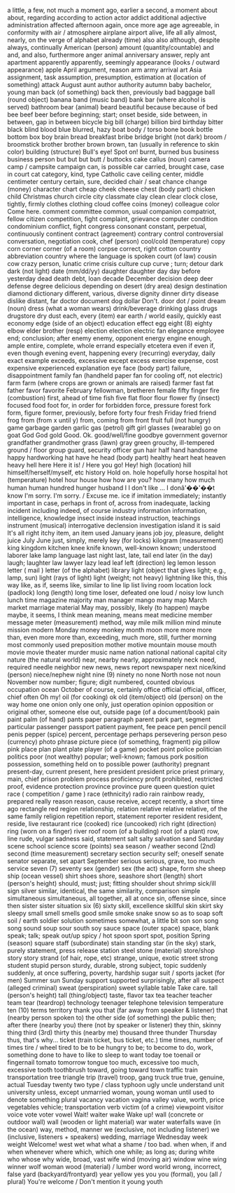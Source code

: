 a little, a few, not much
a moment ago, earlier
a second, a moment
about
about, regarding
according to
action
actor
addict
additional
adjective
administration
affected
afternoon
again, once more
age
age
agreeable, in conformity with
air / atmosphere
airplane
airport
alive, life
all
ally
almost, nearly, on the verge of
alphabet
already (time)
also
also
although, despite
always, continually
American (person)
amount (quantity/countable)
and
and, and also, furthermore
anger
animal
anniversary
answer, reply
ant
apartment
apparently
apparently, seemingly
appearance (looks / outward appearance)
apple
April
argument, reason
arm
army
arrival
art
Asia
assignment, task
assumption, presumption, estimation
at (location of something)
attack
August
aunt
author
authority
autumn
baby
bachelor, young man
back (of something)
back then, previously
bad
baggage
ball (round object)
banana
band (music band)
bank
bar (where alcohol is served)
bathroom
bear (animal)
beard
beautiful
because
because of
bed
bee
beef
beer
before
beginning; start; onset
beside, side
between, in between, gap in between
bicycle
big
bill (charge)
billion
bird
birthday
bitter
black
blind
blood
blue
blurred, hazy
boat
body / torso
bone
book
bottle
bottom
box
boy
brain
bread
breakfast
bribe
bridge
bright (not dark)
broom / broomstick
brother
brother
brown
brown, tan (usually in reference to skin color)
building (structure)
Bull's eye! Spot on!
burnt, burned
bus
business
business person
but
but
but
butt / buttocks
cake
callus (noun)
camera
camp / campsite
campaign
can, is possible
car
carried, brought
case, case in court
cat
category, kind, type
Catholic
cave
ceiling
center, middle
centimeter
century
certain, sure, decided
chair / seat
chance
change (money)
character
chart
cheap
cheek
cheese
chest (body part)
chicken
child
Christmas
church
circle
city
classmate
clay
clean
clear
clock
close, tightly, firmly
clothes
clothing
cloud
coffee
coins (money)
colleague
color
Come here.
comment
committee
common, usual
companion
compatriot, fellow citizen
competition, fight
complaint, grievance
computer
condition
condominium
conflict, fight
congress
consonant
constant, perpetual, continuously
continent
contract (agreement)
contrary
control
controversial
conversation, negotiation
cook, chef (person)
cool/cold (temperature)
copy
corn
corner
corner (of a room)
corpse
correct, right
cotton
country abbreviation
country where the language is spoken
court (of law)
cousin
cow
crazy person, lunatic
crime
crisis
culture
cup
curve ; turn; detour
dark
dark (not light)
date (mm/dd/yy)
daughter
daughter
day
day before yesterday
dead
death
debt, loan
decade
December
decision
deep
deer
defense
degree
delicious
depending on
desert (dry area)
design
destination
diamond
dictionary
different, various, diverse
dignity
dinner
dirty
disease
dislike
distant, far
doctor
document
dog
dollar
Don't.
door
dot / point
dream (noun)
dress (what a woman wears)
drink/beverage
drinking glass
drugs
drugstore
dry
dust
each, every (item)
ear
earth / world
easily, quickly
east
economy
edge (side of an object)
education
effect
egg
eight (8)
eighty
elbow
elder brother (resp)
election
election
electric fan
elegance
employee
end; conclusion; after
enemy
enemy, opponent
energy
engine
enough, ample
entire, complete, whole
errand
especially
etcetera
even if
even if, even though
evening
event, happening
every (recurring)
everyday, daily
exact
example
exceeds, excessive
except
excess
exercise
expense, cost
expensive
experienced
explanation
eye
face (body part)
failure, disappointment
family
fan (handheld paper fan for cooling off, not electric)
farm
farm (where crops are grown or animals are raised)
farmer
fast
fat
father
favor
favorite
February
fellowman, bretheren
female
fifty
finger
fire (combustion)
first, ahead of time
fish
five
flat
floor
flour
flower
fly (insect)
focused
food
foot
for, in order for
forbidden
force, pressure
forest
fork
form, figure
former, previously, before
forty
four
fresh
Friday
fried
friend
frog
from (from x until y)
from, coming from
front
fruit
full (not hungry)
game
garbage
garden
garlic
gas (petrol)
gift
girl
glasses (wearable)
go on
goat
God
God
gold
Good. Ok.
good/well/fine
goodbye
government
governor
grandfather
grandmother
grass (lawn)
gray
green
grouchy, ill-tempered
ground / floor
group
guard, security officer
gun
hair
half
hand
handsome
happy
hardworking
hat
have
he
head (body part)
healthy
heart
heat
heaven
heavy
hell
here
Here it is! / Here you go!
Hey!
high (location)
hill
himself/herself/myself, etc
history
Hold on.
hole
hopefully
horse
hospital
hot (temperature)
hotel
hour
house
how
how are you?
how many
how much
human
human
hundred
hunger
husband
I
I don't like …
I donâ'��'��t know
I'm sorry.
I'm sorry. / Excuse me.
ice
if
imitation
immediately; instantly
important
in case, perhaps
in front of, across from
inadequate, lacking
incident
including
indeed, of course
industry
information
information, intelligence, knowledge
insect
inside
instead
instruction, teachings
instrument (musical)
interrogative declension
investigation
island
it is said
It's all right
itchy
item, an item used
January
jeans
job
joy, pleasure, delight
juice
July
June
just, simply, merely
key (for locks)
kilogram (measurement)
king
kingdom
kitchen
knee
knife
known, well-known
known; understood
laborer
lake
lamp
language
last night
last, late, tail end
later (in the day)
laugh; laughter
law
lawyer
lazy
lead
leaf
left (direction)
leg
lemon
lesson
letter ( mail )
letter (of the alphabet)
library
light (object that gives light; e.g., lamp, sun)
light (rays of light)
light (weight; not heavy)
lightning
like this, this way
like, as if, seems
like, similar to
line
lip
list
living room
location
lock (padlock)
long (length)
long time
loser, defeated one
loud / noisy
low
lunch
lunch time
magazine
majority
man
manager
mango
many
map
March
market
marriage
material
May
may, possibly, likely (to happen)
maybe
maybe, it seems, I think
mean
meaning, means
meat
medicine
member
message
meter (measurement)
method, way
mile
milk
million
mind
minute
mission
modern
Monday
money
monkey
month
moon
more
more
more than, even more
more than, exceeding, much
more, still, further
morning
most commonly used preposition
mother
motive
mountain
mouse
mouth
movie
movie theater
murder
music
name
nation
national
national capital city
nature (the natural world)
near, nearby
nearly, approximately
neck
need, required
needle
neighbor
new
news, news report
newspaper
next
nice/kind (person)
niece/nephew
night
nine (9)
ninety
no
none
North
nose
not
noun
November
now
number; figure; digit
numbered, counted
obvious
occupation
ocean
October
of course, certainly
office
official
official, officer, chief
often
Oh my!
oil (for cooking)
ok
old (item/object)
old (person)
on the way home
one
onion
only one
only, just
operation
opinion
opposition
or
original
other, someone else
out, outside
page (of a document/book)
pain
paint
palm (of hand)
pants
paper
paragraph
parent
park
part, segment
particular
passenger
passport
patient
payment, fee
peace
pen
pencil
pencil
penis
pepper (spice)
percent, percentage
perhaps
persevering
person
peso (currency)
photo
phrase
picture
piece (of something, fragment)
pig
pillow
pink
place
plan
plant
plate
player (of a game)
pocket
point
police
politician
politics
poor (not wealthy)
popular; well-known; famous
pork
position
possession, something held on to
possible
power (authority)
pregnant
present-day, current
present, here
president
president
price
priest
primary, main, chief
prison
problem
process
proficiency
profit
prohibited, restricted
proof, evidence
protection
province
province
pure
queen
question
quiet
race ( competition / game )
race (ethnicity)
radio
rain
rainbow
ready, prepared
really
reason
reason, cause
receive, accept
recently, a short time ago
rectangle
red
region
relationship, relation
relative
relative
relative, of the same family
religion
repetition
report, statement
reporter
resident
resident, reside, live
restaurant
rice (cooked)
rice (uncooked)
rich
right (direction)
ring (worn on a finger)
river
roof
room (of a building)
root (of a plant)
row, line
rude, vulgar
sadness
said, statement
salt
salty
salvation
sand
Saturday
scene
school
science
score (points)
sea
season / weather
second (2nd)
second (time measurement)
secretary
section
security
self; oneself
senate
senator
separate, set apart
September
serious
serious, grave, too much
service
seven (7)
seventy
sex (gender)
sex (the act)
shape, form
she
sheep
ship (ocean vessel)
shirt
shoes
shore, seashore
short (length)
short (person's height)
should, must; just; fitting
shoulder
shout
shrimp
sick/ill
sign
silver
similar, identical, the same
similarity, comparison
simple
simultaneous
simultaneous, all together, all at once
sin, offense
since, since then
sister
sister
situation
six (6)
sixty
skill, excellence
skillful
skin
skirt
sky
sleepy
small
smell
smells good
smile
smoke
snake
snow
so as to
soap
soft
soil / earth
soldier
solution
sometimes
somewhat, a little bit
son
son
song
song
sound
soup
sour
south
soy sauce
space (outer space)
space, blank
speak; talk; speak out/up
spicy / hot
spoon
sport
spot, position
Spring (season)
square
staff (subordinate)
stain
standing
star (in the sky)
stark, purely
statement, press release
station
steel
stone (material)
store/shop
story
story
strand (of hair, rope, etc)
strange, unique, exotic
street
strong
student
stupid person
sturdy, durable, strong
subject, topic
suddenly
suddenly, at once
suffering, poverty, hardship
sugar
suit / sports jacket (for men)
Summer
sun
Sunday
support
supported
surprisingly, after all
suspect (alleged criminal)
sweat (perspiration)
sweet
syllable
table
Take care.
tall (person's height)
tall (thing/object)
taste, flavor
tax
tea
teacher
teacher
team
tear (teardrop)
technology
teenager
telephone
television
temperature
ten (10)
terms
territory
thank you
that (far away from speaker & listener)
that (nearby person spoken to)
the other side (of something)
the public
then; after
there (nearby you)
there (not by speaker or listener)
they
thin, skinny
thing
third (3rd)
thirty
this (nearby me)
thousand
three
thunder
Thursday
thus, that's why...
ticket (train ticket, bus ticket, etc.)
time
times, number of times
tire / wheel
tired
to be
to be hungry
to be; to become
to do, work, something done
to have
to like
to sleep
to want
today
toe
toenail or fingernail
tomato
tomorrow
tongue
too much, excessive
too much, excessive
tooth
toothbrush
toward, going toward
town
traffic
train
transportation
tree
triangle
trip (travel)
troop, gang
truck
true
true, genuine, actual
Tuesday
twenty
two
type / class
typhoon
ugly
uncle
understand
unit
university
unless, except
unmarried woman, young woman
until
used to denote something plural
vacancy
vacation
vagina
valley
value, worth, price
vegetables
vehicle; transportation
verb
victim (of a crime)
viewpoint
visitor
voice
vote
voter
vowel
Wait!
waiter
wake
Wake up!
wall (concrete or outdoor wall)
wall (wooden or light material)
war
water
waterfalls
wave (in the ocean)
way, method, manner
we (exclusive, not including listener)
we (inclusive, listeners + speakers)
wedding, marriage
Wednesday
week
weight
Welcome!
west
wet
what
what a shame / too bad.
when
when, if and when
whenever
where
which, which one
while; as long as; during
white
who
whose
why
wide, broad, vast
wife
wind (moving air)
window
wine
wing
winner
wolf
woman
wood (material) / lumber
word
world
wrong, incorrect, false
yard (backyard/frontyard)
year
yellow
yes
you
you (formal), you (all / plural)
You're welcome / Don't mention it
young
youth
